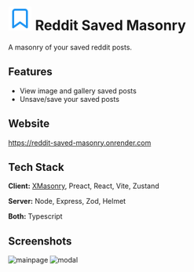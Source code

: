 # ![Alt text](./client/public/favicon.svg) Reddit Saved Masonry

A masonry of your saved reddit posts.

## Features

- View image and gallery saved posts
- Unsave/save your saved posts

## Website

https://reddit-saved-masonry.onrender.com

## Tech Stack

**Client:** [XMasonry](https://github.com/ZitRos/react-xmasonry), Preact, React, Vite, Zustand

**Server:** Node, Express, Zod, Helmet

**Both:** Typescript

## Screenshots

![mainpage](https://user-images.githubusercontent.com/40745713/210842314-639eb9b4-06d9-4620-951b-616409d1de64.png)
![modal](https://user-images.githubusercontent.com/40745713/210842357-f7932dc0-6435-49b3-87e7-b527545d4b8b.png)
